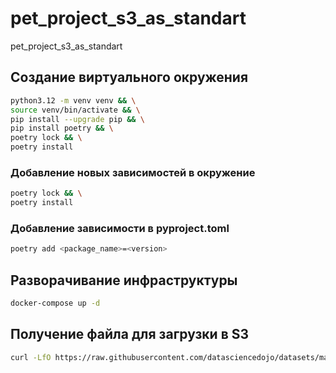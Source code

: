 # pet_project_s3_as_standart
pet_project_s3_as_standart


## Создание виртуального окружения

```bash
python3.12 -m venv venv && \
source venv/bin/activate && \
pip install --upgrade pip && \
pip install poetry && \
poetry lock && \
poetry install
```

### Добавление новых зависимостей в окружение

```bash
poetry lock && \
poetry install
```

### Добавление зависимости в pyproject.toml

```bash
poetry add <package_name>=<version>
```


## Разворачивание инфраструктуры

```bash
docker-compose up -d
```

## Получение файла для загрузки в S3

```bash
curl -LfO https://raw.githubusercontent.com/datasciencedojo/datasets/master/titanic.csv 
```